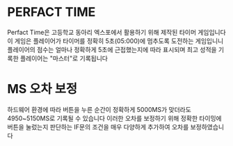 # PERFACT TIME

Perfact Time은 고등학교 동아리 엑스포에서 활용하기 위해 제작된 타이머 게임입니다 
이 게임은 플레이어가 타이머를 정확히 5초(05:000)에 멈추도록 도전하는 게임입니니
플레이어의 점수는 얼마나 정확하게 5초에 근접했는지에 따라 표시되며 최고 성적을 기록한 플레이어는 "마스터"로 기록됩니다

# MS 오차 보정

하드웨어 환경에 따라 버튼을 누른 순간이 정확하게 5000MS가 맞더라도 4950~5150MS로 기록될 수 있습니다 
이러한 오차를 보정하기 위해 정확한 타이밍에 버튼을 눌렀는지 판단하는 IF문의 조건을 매우 다양하게 추가하여 오차를 보정하였습니다
